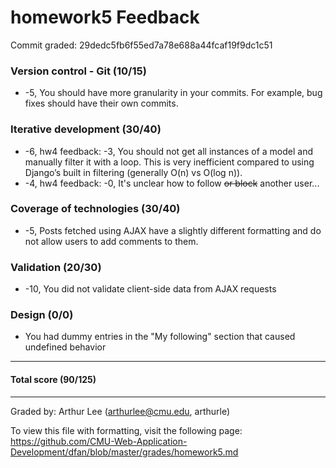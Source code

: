 homework5 Feedback
==================

Commit graded: 29dedc5fb6f55ed7a78e688a44fcaf19f9dc1c51


### Version control - Git (10/15)
- -5, You should have more granularity in your commits. For example, bug fixes should have their own commits.

### Iterative development (30/40)
- -6, hw4 feedback: -3, You should not get all instances of a model and manually filter it with a loop. This is very inefficient compared to using Django’s built in filtering (generally O(n) vs O(log n)).
- -4, hw4 feedback: -0, It's unclear how to follow ~~or block~~ another user...

### Coverage of technologies (30/40)
- -5, Posts fetched using AJAX have a slightly different formatting and do not allow users to add comments to them.

### Validation (20/30)
- -10, You did not validate client-side data from AJAX requests

### Design (0/0)
- You had dummy entries in the "My following" section that caused undefined behavior

---

#### Total score (90/125)

---

Graded by: Arthur Lee (arthurlee@cmu.edu, arthurle)

To view this file with formatting, visit the following page: https://github.com/CMU-Web-Application-Development/dfan/blob/master/grades/homework5.md
